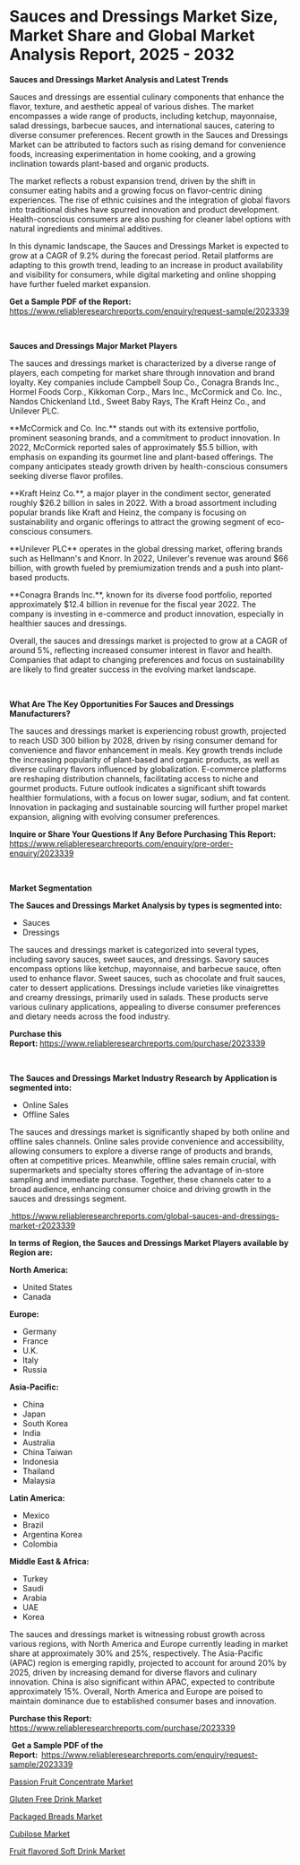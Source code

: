 <p><h1>Sauces and Dressings Market Size, Market Share and Global Market Analysis Report, 2025 - 2032</h1></p><p><strong>Sauces and Dressings Market Analysis and Latest Trends</strong></p>
<p><p>Sauces and dressings are essential culinary components that enhance the flavor, texture, and aesthetic appeal of various dishes. The market encompasses a wide range of products, including ketchup, mayonnaise, salad dressings, barbecue sauces, and international sauces, catering to diverse consumer preferences. Recent growth in the Sauces and Dressings Market can be attributed to factors such as rising demand for convenience foods, increasing experimentation in home cooking, and a growing inclination towards plant-based and organic products.</p><p>The market reflects a robust expansion trend, driven by the shift in consumer eating habits and a growing focus on flavor-centric dining experiences. The rise of ethnic cuisines and the integration of global flavors into traditional dishes have spurred innovation and product development. Health-conscious consumers are also pushing for cleaner label options with natural ingredients and minimal additives.</p><p>In this dynamic landscape, the Sauces and Dressings Market is expected to grow at a CAGR of 9.2% during the forecast period. Retail platforms are adapting to this growth trend, leading to an increase in product availability and visibility for consumers, while digital marketing and online shopping have further fueled market expansion.</p></p>
<p><strong>Get a Sample PDF of the Report:&nbsp;</strong> <a href="https://www.reliableresearchreports.com/enquiry/request-sample/2023339?utm_campaign=36&utm_medium=2&utm_source=Github&utm_content=ia&utm_term=14022025&utm_id=sauces-and-dressings">https://www.reliableresearchreports.com/enquiry/request-sample/2023339</a></p>
<p>&nbsp;</p>
<p><strong>Sauces and Dressings Major Market Players</strong></p>
<p><p>The sauces and dressings market is characterized by a diverse range of players, each competing for market share through innovation and brand loyalty. Key companies include Campbell Soup Co., Conagra Brands Inc., Hormel Foods Corp., Kikkoman Corp., Mars Inc., McCormick and Co. Inc., Nandos Chickenland Ltd., Sweet Baby Rays, The Kraft Heinz Co., and Unilever PLC.</p><p>**McCormick and Co. Inc.** stands out with its extensive portfolio, prominent seasoning brands, and a commitment to product innovation. In 2022, McCormick reported sales of approximately $5.5 billion, with emphasis on expanding its gourmet line and plant-based offerings. The company anticipates steady growth driven by health-conscious consumers seeking diverse flavor profiles.</p><p>**Kraft Heinz Co.**, a major player in the condiment sector, generated roughly $26.2 billion in sales in 2022. With a broad assortment including popular brands like Kraft and Heinz, the company is focusing on sustainability and organic offerings to attract the growing segment of eco-conscious consumers. </p><p>**Unilever PLC** operates in the global dressing market, offering brands such as Hellmann's and Knorr. In 2022, Unilever's revenue was around $66 billion, with growth fueled by premiumization trends and a push into plant-based products.</p><p>**Conagra Brands Inc.**, known for its diverse food portfolio, reported approximately $12.4 billion in revenue for the fiscal year 2022. The company is investing in e-commerce and product innovation, especially in healthier sauces and dressings.</p><p>Overall, the sauces and dressings market is projected to grow at a CAGR of around 5%, reflecting increased consumer interest in flavor and health. Companies that adapt to changing preferences and focus on sustainability are likely to find greater success in the evolving market landscape.</p></p>
<p>&nbsp;</p>
<p><strong>What Are The Key Opportunities For Sauces and Dressings Manufacturers?</strong></p>
<p><p>The sauces and dressings market is experiencing robust growth, projected to reach USD 300 billion by 2028, driven by rising consumer demand for convenience and flavor enhancement in meals. Key growth trends include the increasing popularity of plant-based and organic products, as well as diverse culinary flavors influenced by globalization. E-commerce platforms are reshaping distribution channels, facilitating access to niche and gourmet products. Future outlook indicates a significant shift towards healthier formulations, with a focus on lower sugar, sodium, and fat content. Innovation in packaging and sustainable sourcing will further propel market expansion, aligning with evolving consumer preferences.</p></p>
<p><strong>Inquire or Share Your Questions If Any Before Purchasing This Report:</strong> <a href="https://www.reliableresearchreports.com/enquiry/pre-order-enquiry/2023339?utm_campaign=36&utm_medium=2&utm_source=Github&utm_content=ia&utm_term=14022025&utm_id=sauces-and-dressings">https://www.reliableresearchreports.com/enquiry/pre-order-enquiry/2023339</a></p>
<p>&nbsp;</p>
<p><strong>Market Segmentation</strong></p>
<p><strong>The Sauces and Dressings Market Analysis by types is segmented into:</strong></p>
<p><ul><li>Sauces</li><li>Dressings</li></ul></p>
<p><p>The sauces and dressings market is categorized into several types, including savory sauces, sweet sauces, and dressings. Savory sauces encompass options like ketchup, mayonnaise, and barbecue sauce, often used to enhance flavor. Sweet sauces, such as chocolate and fruit sauces, cater to dessert applications. Dressings include varieties like vinaigrettes and creamy dressings, primarily used in salads. These products serve various culinary applications, appealing to diverse consumer preferences and dietary needs across the food industry.</p></p>
<p><strong>Purchase this Report:&nbsp;</strong><a href="https://www.reliableresearchreports.com/purchase/2023339?utm_campaign=36&utm_medium=2&utm_source=Github&utm_content=ia&utm_term=14022025&utm_id=sauces-and-dressings">https://www.reliableresearchreports.com/purchase/2023339</a></p>
<p>&nbsp;</p>
<p><strong>The Sauces and Dressings Market Industry Research by Application is segmented into:</strong></p>
<p><ul><li>Online Sales</li><li>Offline Sales</li></ul></p>
<p><p>The sauces and dressings market is significantly shaped by both online and offline sales channels. Online sales provide convenience and accessibility, allowing consumers to explore a diverse range of products and brands, often at competitive prices. Meanwhile, offline sales remain crucial, with supermarkets and specialty stores offering the advantage of in-store sampling and immediate purchase. Together, these channels cater to a broad audience, enhancing consumer choice and driving growth in the sauces and dressings segment.</p></p>
<p><a href="https://www.reliableresearchreports.com/global-sauces-and-dressings-market-r2023339?utm_campaign=36&utm_medium=2&utm_source=Github&utm_content=ia&utm_term=14022025&utm_id=sauces-and-dressings">&nbsp;https://www.reliableresearchreports.com/global-sauces-and-dressings-market-r2023339</a></p>
<p><strong>In terms of Region, the Sauces and Dressings Market Players available by Region are:</strong></p>
<p>
    <p> <strong> North America: </strong>
        <ul>
            <li>United States</li>
            <li>Canada</li>
        </ul>
        </p> 
    <p> <strong> Europe: </strong>
        <ul>
            <li>Germany</li>
            <li>France</li>
            <li>U.K.</li>
            <li>Italy</li>
            <li>Russia</li>
        </ul>
        </p> 
    <p> <strong> Asia-Pacific: </strong>
        <ul>
            <li>China</li>
            <li>Japan</li>
            <li>South Korea</li>
            <li>India</li>
            <li>Australia</li>
            <li>China Taiwan</li>
            <li>Indonesia</li>
            <li>Thailand</li>
            <li>Malaysia</li>
        </ul>
        </p> 
    <p> <strong> Latin America: </strong>
        <ul>
            <li>Mexico</li>
            <li>Brazil</li>
            <li>Argentina Korea</li>
            <li>Colombia</li>
        </ul>
        </p> 
    <p> <strong> Middle East & Africa: </strong>
        <ul>
            <li>Turkey</li>
            <li>Saudi</li>
            <li>Arabia</li>
            <li>UAE</li>
            <li>Korea</li>
        </ul>
    </p>
    </p>
<p><p>The sauces and dressings market is witnessing robust growth across various regions, with North America and Europe currently leading in market share at approximately 30% and 25%, respectively. The Asia-Pacific (APAC) region is emerging rapidly, projected to account for around 20% by 2025, driven by increasing demand for diverse flavors and culinary innovation. China is also significant within APAC, expected to contribute approximately 15%. Overall, North America and Europe are poised to maintain dominance due to established consumer bases and innovation.</p></p>
<p><strong>Purchase this Report: </strong><a href="https://www.reliableresearchreports.com/purchase/2023339?utm_campaign=36&utm_medium=2&utm_source=Github&utm_content=ia&utm_term=14022025&utm_id=sauces-and-dressings">https://www.reliableresearchreports.com/purchase/2023339</a></p>
<p>&nbsp;<strong>Get a Sample PDF of the Report:&nbsp;&nbsp;</strong><a href="https://www.reliableresearchreports.com/enquiry/request-sample/2023339?utm_campaign=36&utm_medium=2&utm_source=Github&utm_content=ia&utm_term=14022025&utm_id=sauces-and-dressings">https://www.reliableresearchreports.com/enquiry/request-sample/2023339</a></p>
<p><strong></strong></p>
<p><p><a href="https://github.com/meuskocov/Market-Research-Report-List-1/blob/main/passion-fruit-concentrate-market.md?utm_campaign=36&utm_medium=2&utm_source=Github&utm_content=ia&utm_term=14022025&utm_id=sauces-and-dressings">Passion Fruit Concentrate Market</a></p><p><a href="https://github.com/elitasvimal/Market-Research-Report-List-1/blob/main/gluten-free-drink-market.md?utm_campaign=36&utm_medium=2&utm_source=Github&utm_content=ia&utm_term=14022025&utm_id=sauces-and-dressings">Gluten Free Drink Market</a></p><p><a href="https://github.com/binnazcassam/Market-Research-Report-List-1/blob/main/packaged-breads-market.md?utm_campaign=36&utm_medium=2&utm_source=Github&utm_content=ia&utm_term=14022025&utm_id=sauces-and-dressings">Packaged Breads Market</a></p><p><a href="https://github.com/pelahotayabe/Market-Research-Report-List-1/blob/main/cubilose-market.md?utm_campaign=36&utm_medium=2&utm_source=Github&utm_content=ia&utm_term=14022025&utm_id=sauces-and-dressings">Cubilose Market</a></p><p><a href="https://github.com/raeezkenedz/Market-Research-Report-List-1/blob/main/fruit-flavored-soft-drink-market.md?utm_campaign=36&utm_medium=2&utm_source=Github&utm_content=ia&utm_term=14022025&utm_id=sauces-and-dressings">Fruit flavored Soft Drink Market</a></p></p>